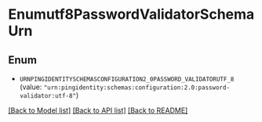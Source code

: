 # Enumutf8PasswordValidatorSchemaUrn

## Enum


* `URNPINGIDENTITYSCHEMASCONFIGURATION2_0PASSWORD_VALIDATORUTF_8` (value: `"urn:pingidentity:schemas:configuration:2.0:password-validator:utf-8"`)


[[Back to Model list]](../README.md#documentation-for-models) [[Back to API list]](../README.md#documentation-for-api-endpoints) [[Back to README]](../README.md)


